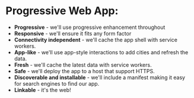 # Progressive Web App:

- **Progressive** - we'll use progressive enhancement throughout
- **Responsive** - we'll ensure it fits any form factor
- **Connectivity independent** - we'll cache the app shell with service workers.
- **App-like** - we'll use app-style interactions to add cities and refresh the data.
- **Fresh** - we'll cache the latest data with service workers.
- **Safe** - we'll deploy the app to a host that support HTTPS.
- **Discoverable and installable** - we'll include a manifest making it easy for search engines to find our app.
- **Linkable** - it's the web!
